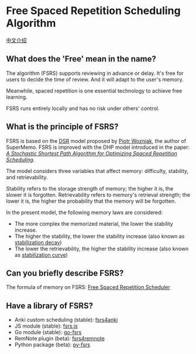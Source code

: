 # Free Spaced Repetition Scheduling Algorithm

[中文介绍](./README_CN.md)

## What does the 'Free' mean in the name?

The algorithm (FSRS) supports reviewing in advance or delay. It's free for users to decide the time of review. And it will adapt to the user's memory.

Meanwhile, spaced repetition is one essential technology to achieve free learning. 

FSRS runs entirely locally and has no risk under others' control.

## What is the principle of FSRS?

FSRS is based on the [DSR](https://supermemo.guru/wiki/Two_components_of_memory) model proposed by [Piotr Wozniak](https://supermemo.guru/wiki/Piotr_Wozniak), the author of SuperMemo. FSRS is improved with the DHP model introduced in the paper: *[A Stochastic Shortest Path Algorithm for Optimizing Spaced Repetition Scheduling](https://www.maimemo.com/paper/)*.

The model considers three variables that affect memory: difficulty, stability, and retrievability.

Stability refers to the storage strength of memory; the higher it is, the slower it is forgotten. Retrievability refers to memory's retrieval strength; the lower it is, the higher the probability that the memory will be forgotten.

In the present model, the following memory laws are considered:

- The more complex the memorized material, the lower the stability increase.
- The higher the stability, the lower the stability increase (also known as [stabilization decay](https://supermemo.guru/wiki/Stabilization_decay))
- The lower the retrievability, the higher the stability increase (also known as [stabilization curve](https://supermemo.guru/wiki/Stabilization_curve))

## Can you briefly describe FSRS?

The formula of memory on FSRS: [Free Spaced Repetition Scheduler](https://github.com/open-spaced-repetition/fsrs4anki/wiki/The-Algorithm)

## Have a library of FSRS?

- Anki custom scheduling (stable): [fsrs4anki](https://github.com/open-spaced-repetition/fsrs4anki)
- JS module (stable): [fsrs.js](https://github.com/open-spaced-repetition/fsrs.js)
- Go module (stable): [go-fsrs](https://github.com/open-spaced-repetition/go-fsrs)
- RemNote plugin (beta): [fsrs4remnote](https://github.com/open-spaced-repetition/fsrs4remnote)
- Python package (beta): [py-fsrs](https://github.com/open-spaced-repetition/py-fsrs)
